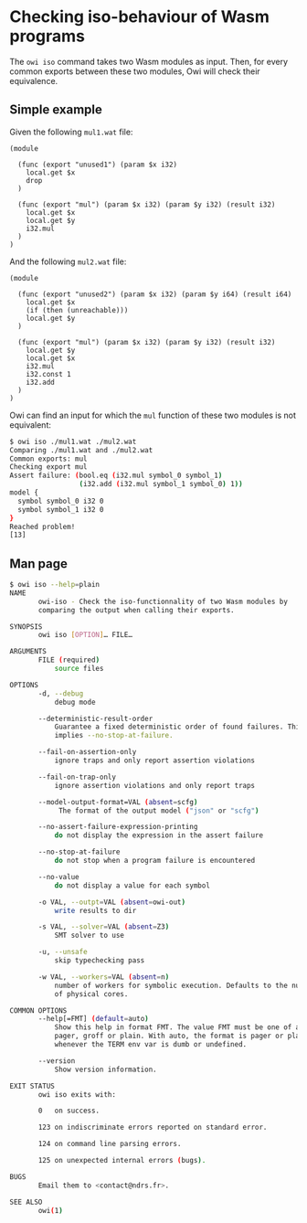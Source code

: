 # Checking iso-behaviour of Wasm programs

The `owi iso` command takes two Wasm modules as input.
Then, for every common exports between these two modules, Owi will check their equivalence.

## Simple example

Given the following `mul1.wat` file:

<!-- $MDX file=mul1.wat -->
```wat
(module

  (func (export "unused1") (param $x i32)
    local.get $x
    drop
  )

  (func (export "mul") (param $x i32) (param $y i32) (result i32)
    local.get $x
    local.get $y
    i32.mul
  )
)
```

And the following `mul2.wat` file:


<!-- $MDX file=mul2.wat -->
```wat
(module

  (func (export "unused2") (param $x i32) (param $y i64) (result i64)
    local.get $x
    (if (then (unreachable)))
    local.get $y
  )

  (func (export "mul") (param $x i32) (param $y i32) (result i32)
    local.get $y
    local.get $x
    i32.mul
    i32.const 1
    i32.add
  )
)
```

Owi can find an input for which the `mul` function of these two modules is not equivalent:

```sh
$ owi iso ./mul1.wat ./mul2.wat
Comparing ./mul1.wat and ./mul2.wat
Common exports: mul
Checking export mul
Assert failure: (bool.eq (i32.mul symbol_0 symbol_1)
                 (i32.add (i32.mul symbol_1 symbol_0) 1))
model {
  symbol symbol_0 i32 0
  symbol symbol_1 i32 0
}
Reached problem!
[13]
```

## Man page

```sh
$ owi iso --help=plain
NAME
       owi-iso - Check the iso-functionnality of two Wasm modules by
       comparing the output when calling their exports.

SYNOPSIS
       owi iso [OPTION]… FILE…

ARGUMENTS
       FILE (required)
           source files

OPTIONS
       -d, --debug
           debug mode

       --deterministic-result-order
           Guarantee a fixed deterministic order of found failures. This
           implies --no-stop-at-failure.

       --fail-on-assertion-only
           ignore traps and only report assertion violations

       --fail-on-trap-only
           ignore assertion violations and only report traps

       --model-output-format=VAL (absent=scfg)
            The format of the output model ("json" or "scfg")

       --no-assert-failure-expression-printing
           do not display the expression in the assert failure

       --no-stop-at-failure
           do not stop when a program failure is encountered

       --no-value
           do not display a value for each symbol

       -o VAL, --outpt=VAL (absent=owi-out)
           write results to dir

       -s VAL, --solver=VAL (absent=Z3)
           SMT solver to use

       -u, --unsafe
           skip typechecking pass

       -w VAL, --workers=VAL (absent=n)
           number of workers for symbolic execution. Defaults to the number
           of physical cores.

COMMON OPTIONS
       --help[=FMT] (default=auto)
           Show this help in format FMT. The value FMT must be one of auto,
           pager, groff or plain. With auto, the format is pager or plain
           whenever the TERM env var is dumb or undefined.

       --version
           Show version information.

EXIT STATUS
       owi iso exits with:

       0   on success.

       123 on indiscriminate errors reported on standard error.

       124 on command line parsing errors.

       125 on unexpected internal errors (bugs).

BUGS
       Email them to <contact@ndrs.fr>.

SEE ALSO
       owi(1)

```
